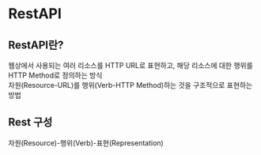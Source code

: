 # RestAPI

## RestAPI란?
웹상에서 사용되는 여러 리소스를 HTTP URL로 표현하고, 해당 리소스에 대한 행위를 HTTP Method로 정의하는 방식     
자원(Resource-URL)를 행위(Verb-HTTP Method)하는 것을 구조적으로 표현하는 방법      

## Rest 구성
자원(Resource)-행위(Verb)-표현(Representation)
